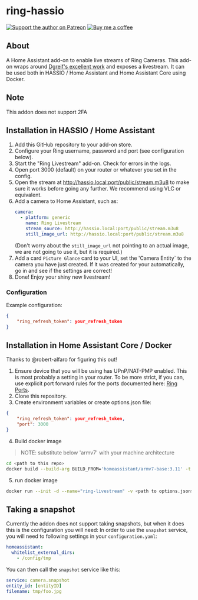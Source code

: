 # ring-hassio
[![Support the author on Patreon][patreon-shield]][patreon]
[![Buy me a coffee][buymeacoffee-shield]][buymeacoffee]

[buymeacoffee]: https://www.buymeacoffee.com/dutchdatadude
[buymeacoffee-shield]: https://www.buymeacoffee.com/assets/img/custom_images/orange_img.png
## About
A Home Assistant add-on to enable live streams of Ring Cameras.
This add-on wraps around [Dgreif's excellent work](https://github.com/dgreif/ring) and exposes a livestream.
It can be used both in HASSIO / Home Assistant and Home Assistant Core using Docker.

## Note
This addon does not support 2FA

## Installation in HASSIO / Home Assistant
1. Add this GitHub repository to your add-on store. 
2. Configure your Ring username, password and port (see configuration below).
3. Start the "Ring Livestream" add-on. Check for errors in the logs.
4. Open port 3000 (default) on your router or whatever you set in the config.
5. Open the stream at http://hassio.local:port/public/stream.m3u8 to make sure it works before going any further. We recommend using VLC or equivalent.
6. Add a camera to Home Assistant, such as:
   ```yaml
   camera:
     - platform: generic
       name: Ring Livestream
       stream_source: http://hassio.local:port/public/stream.m3u8
       still_image_url: http://hassio.local:port/public/stream.m3u8
    ```
    (Don't worry about the `still_image_url` not pointing to an actual image, we are not going to use it, but it is required.)
7. Add a card `Picture Glance` card to your UI, set the 'Camera Entity` to the camera you have just created. If it was created for your automatically, go in and see if the settings are correct!
8. Done! Enjoy your shiny new livestream!

### Configuration
Example configuration:
```json
{
    "ring_refresh_token": your_refresh_token
}
```

## Installation in Home Assistant Core / Docker
Thanks to @robert-alfaro for figuring this out!
1. Ensure device that you will be using has UPnP/NAT-PMP enabled. This is most probably a setting in your router. To be more strict, if you can, use explicit port forward rules for the ports documented here: [Ring Ports](https://support.ring.com/hc/en-us/articles/205385394-The-Protocols-and-Ports-Used-by-Ring-Devices).
2. Clone this repository.
3. Create environment variables or create options.json file:
```json
{
    "ring_refresh_token": your_refresh_token,
    "port": 3000
}
```
4. Build docker image
> NOTE: substitute below 'armv7' with your machine architecture
```bash
cd <path to this repo>
docker build --build-arg BUILD_FROM='homeassistant/armv7-base:3.11' -t ring-hassio .
```

5. run docker image
```bash
docker run --init -d --name="ring-livestream" -v <path to options.json>:/data/options.json -p 3000:3000 ring-hassio
```

## Taking a snapshot
Currently the addon does not support taking snapshots, but when it does this is the configuration you will need:
In order to use the `snapshot` service, you will need to following settings in your `configuration.yaml`:
   ```yaml
   homeassistant:
     whitelist_external_dirs:
       - /config/tmp
   ```
   You can then call the `snapshot` service like this:
   ```yaml
   service: camera.snapshot
   entity_id: [entityID]
   filename: tmp/foo.jpg
   ```
[patreon-shield]: https://frenck.dev/wp-content/uploads/2019/12/patreon.png
[patreon]: https://www.patreon.com/dutchdatadude
